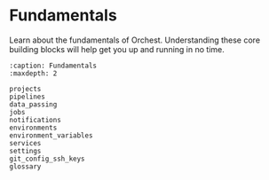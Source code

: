 # Fundamentals

Learn about the fundamentals of Orchest. Understanding these core building blocks will help get you up and running in no time.

```{toctree}
:caption: Fundamentals
:maxdepth: 2

projects
pipelines
data_passing
jobs
notifications
environments
environment_variables
services
settings
git_config_ssh_keys
glossary
```
